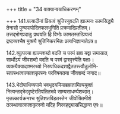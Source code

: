 +++
title = "34 वाक्यान्वयाधिकरणम्"

+++
141.पत्यादीनां प्रियत्वं श्रुतिरनुवदति ह्यात्मनः कामसिद्ध्यै  
तेनासौ पुण्यपापोदितफलभुगिति प्रक्रमादिप्रतीतम्।  
तत्तद्भोगप्रदातुः प्रथयति हि विभोः कामतस्तत्प्रियत्वं   
द्रष्टव्यश्चैष मुक्त्यै श्रुतिनिकरमितः प्रत्यभिज्ञाप्यतेऽत्र॥

142.व्युत्पत्त्या ह्यात्मशब्दो वदति च परमं ब्रह्म यद्वा समासात्   
सार्थोऽयं जीवशब्दो वदति च परमं द्वारवृत्त्येति पक्षाः।  
व्यक्त्यैक्यादाश्मरथ्यो निरुपधिकदशाद्वैततस्त्वौडुलोमि-  
स्तत्स्थत्वात्काशकृत्स्नः परविषयतया जीवशब्दं जगाद॥

143.भेदोपाधिव्यपाये भवभृदयमियाब्रह्मतामित्ययुक्तं  
नित्यन्तद्भेददृष्टेरतिपतितभवे साम्यसाधर्म्यशब्दात्।  
मृत्तत्कार्यक्रमश्च श्रुतिशतविहतस्तेन जीवोक्तिमीशे  
तत्स्थत्वात्काशकृत्स्नो यदिह निरवहद्व्याससिद्धान्त एषः॥